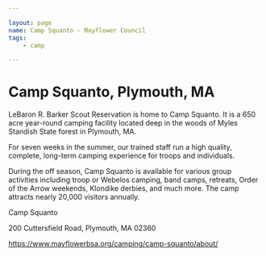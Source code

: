 ```yaml
---

layout: page
name: Camp Squanto - Mayflower Council
tags: 
    - camp

---
```


# Camp Squanto, Plymouth, MA

LeBaron R. Barker Scout Reservation is home to Camp Squanto.  It  is a 650 acre year-round camping facility located deep in the woods of Myles Standish State forest in Plymouth, MA.

For seven weeks in the summer, our trained staff run a high quality, complete, long-term camping experience for troops and individuals.

During the off season, Camp Squanto is available for various group activities including troop or Webelos camping, band camps, retreats, Order of the Arrow weekends, Klondike derbies, and much more. The camp attracts nearly 20,000 visitors annually.

Camp Squanto

200 Cuttersfield Road, 
Plymouth, MA  02360

https://www.mayflowerbsa.org/camping/camp-squanto/about/
